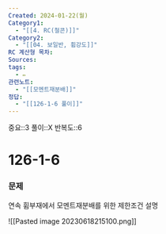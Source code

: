 ```yaml
---
Created: 2024-01-22(월)
Category1:
  - "[[4. RC(철콘)]]"
Category2:
  - "[[04. 보일반, 휨강도]]"
RC 계산형 목차: 
Sources: 
tags:
  - ✏️
관련노트:
  - "[[모멘트재분배]]"
정답:
  - "[[126-1-6 풀이]]"
---
```

중요::3
풀이::X
반복도::6
#  126-1-6

### 문제

연속 휨부재에서 모멘트재분배를 위한 제한조건 설명

![[Pasted image 20230618215100.png]]